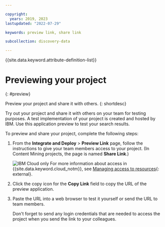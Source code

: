 ```yaml
---

copyright:
  years: 2019, 2023
lastupdated: "2022-07-29"

keywords: preview link, share link

subcollection: discovery-data

---
```


{{site.data.keyword.attribute-definition-list}}

# Previewing your project
{: #preview}

Preview your project and share it with others.
{: shortdesc}

Try out your project and share it with others on your team for testing purposes. A test implementation of your project is created and hosted by IBM. Use this application preview to test your search results.

To preview and share your project, complete the following steps:

1.  From the **Integrate and Deploy** > **Preview Link** page, follow the instructions to give your team members access to your project. (In Content Mining projects, the page is named **Share Link**.)

    ![IBM Cloud only](images/ibm-cloud.png) For more information about access in {{site.data.keyword.cloud_notm}}, see [Managing access to resources](/docs/account?topic=account-assign-access-resources&interface=ui){: external}.

1.  Click the copy icon for the **Copy Link** field to copy the URL of the preview application.

1.  Paste the URL into a web browser to test it yourself or send the URL to team members.

    Don't forget to send any login credentials that are needed to access the project when you send the link to your colleagues.
